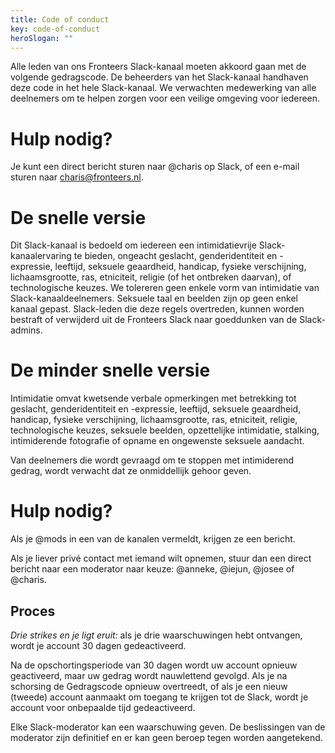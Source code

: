 ```yaml
---
title: Code of conduct
key: code-of-conduct
heroSlogan: ""
---
```

Alle leden van ons Fronteers Slack-kanaal moeten akkoord gaan met de volgende gedragscode. De beheerders van het Slack-kanaal handhaven deze code in het hele Slack-kanaal. We verwachten medewerking van alle deelnemers om te helpen zorgen voor een veilige omgeving voor iedereen.

# Hulp nodig?

Je kunt een direct bericht sturen naar @charis op Slack, of een e-mail sturen naar charis@fronteers.nl.

# De snelle versie

Dit Slack-kanaal is bedoeld om iedereen een intimidatievrije Slack-kanaalervaring te bieden, ongeacht geslacht, genderidentiteit en -expressie, leeftijd, seksuele geaardheid, handicap, fysieke verschijning, lichaamsgrootte, ras, etniciteit, religie (of het ontbreken daarvan), of technologische keuzes. We tolereren geen enkele vorm van intimidatie van Slack-kanaaldeelnemers. Seksuele taal en beelden zijn op geen enkel kanaal gepast. Slack-leden die deze regels overtreden, kunnen worden bestraft of verwijderd uit de Fronteers Slack naar goeddunken van de Slack-admins.

# De minder snelle versie

Intimidatie omvat kwetsende verbale opmerkingen met betrekking tot geslacht, genderidentiteit en -expressie, leeftijd, seksuele geaardheid, handicap, fysieke verschijning, lichaamsgrootte, ras, etniciteit, religie, technologische keuzes, seksuele beelden, opzettelijke intimidatie, stalking, intimiderende fotografie of opname en ongewenste seksuele aandacht.

Van deelnemers die wordt gevraagd om te stoppen met intimiderend gedrag, wordt verwacht dat ze onmiddellijk gehoor geven.

# Hulp nodig?

Als je @mods in een van de kanalen vermeldt, krijgen ze een bericht.

Als je liever privé contact met iemand wilt opnemen, stuur dan een direct bericht naar een moderator naar keuze: @anneke, @iejun, @josee of @charis.

## Proces

*Drie strikes en je ligt eruit:* als je drie waarschuwingen hebt ontvangen, wordt je account 30 dagen gedeactiveerd.

Na de opschortingsperiode van 30 dagen wordt uw account opnieuw geactiveerd, maar uw gedrag wordt nauwlettend gevolgd. Als je na schorsing de Gedragscode opnieuw overtreedt, of als je een nieuw (tweede) account aanmaakt om toegang te krijgen tot de Slack, wordt je account voor onbepaalde tijd gedeactiveerd.

Elke Slack-moderator kan een waarschuwing geven. De beslissingen van de moderator zijn definitief en er kan geen beroep tegen worden aangetekend.

